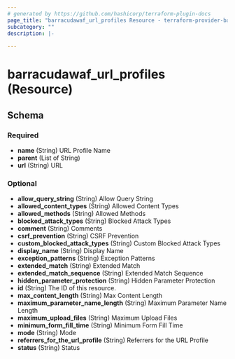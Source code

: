 ```yaml
---
# generated by https://github.com/hashicorp/terraform-plugin-docs
page_title: "barracudawaf_url_profiles Resource - terraform-provider-barracudawaf"
subcategory: ""
description: |-
  
---
```


# barracudawaf_url_profiles (Resource)





<!-- schema generated by tfplugindocs -->
## Schema

### Required

- **name** (String) URL Profile Name
- **parent** (List of String)
- **url** (String) URL

### Optional

- **allow_query_string** (String) Allow Query String
- **allowed_content_types** (String) Allowed Content Types
- **allowed_methods** (String) Allowed Methods
- **blocked_attack_types** (String) Blocked Attack Types
- **comment** (String) Comments
- **csrf_prevention** (String) CSRF Prevention
- **custom_blocked_attack_types** (String) Custom Blocked Attack Types
- **display_name** (String) Display Name
- **exception_patterns** (String) Exception Patterns
- **extended_match** (String) Extended Match
- **extended_match_sequence** (String) Extended Match Sequence
- **hidden_parameter_protection** (String) Hidden Parameter Protection
- **id** (String) The ID of this resource.
- **max_content_length** (String) Max Content Length
- **maximum_parameter_name_length** (String) Maximum Parameter Name Length
- **maximum_upload_files** (String) Maximum Upload Files
- **minimum_form_fill_time** (String) Minimum Form Fill Time
- **mode** (String) Mode
- **referrers_for_the_url_profile** (String) Referrers for the URL Profile
- **status** (String) Status


